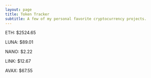 ```yaml
---
layout: page
title: Token Tracker
subtitle: A few of my personal favorite cryptocurrency projects.
---
```


<!--BEGINCRYPTOINPUT-->
ETH: $2524.65

LUNA: $89.01

NANO: $2.22

LINK: $12.67

AVAX: $67.55

<!--ENDCRYPTOINPUT-->
